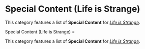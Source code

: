#  Special Content (Life is Strange) 

This category features a list of **Special Content** for *[Life is Strange](life_is_strange__season_1.md)*.

 Special Content (Life is Strange) =

This category features a list of **Special Content** for *[Life is Strange](life_is_strange__season_1.md)*.

